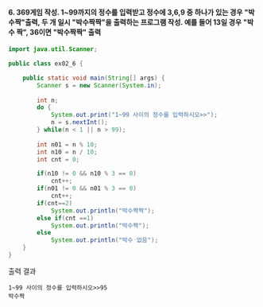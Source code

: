 #### 6. 369게임 작성. 1~99까지의 정수를 입력받고 정수에 3,6,9 중 하나가 있는 경우 "박수짝"출력, 두 개 일시 "박수짝짝"을 출력하는 프로그램 작성. 예를 들어 13일 경우 "박수 짝", 36이면 "박수짝짝" 출력

```java
import java.util.Scanner;

public class ex02_6 {

	public static void main(String[] args) {
		Scanner s = new Scanner(System.in);
		
		int n;
		do {
			System.out.print("1~99 사이의 정수를 입력하시오>>");
			n = s.nextInt();
		} while(n < 1 || n > 99);
		
		int n01 = n % 10;
		int n10 = n / 10;
		int cnt = 0;

		if(n10 != 0 && n10 % 3 == 0)
			cnt++;
		if(n01 != 0 && n01 % 3 == 0)
			cnt++;
		if(cnt==2)
			System.out.println("박수짝짝");
		else if(cnt ==1)
			System.out.println("박수짝");
		else
			System.out.println("박수 없음");
	}
}
```
출력 결과
```
1~99 사이의 정수를 입력하시오>>95
박수짝
```

